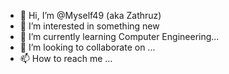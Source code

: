 - 👋 Hi, I’m @Myself49 (aka Zathruz)
- 👀 I’m interested in something new
- 🌱 I’m currently learning Computer Engineering...
- 💞️ I’m looking to collaborate on ...
- 📫 How to reach me ...

<!---
Myself49/Myself49 is a ✨ special ✨ repository because its `README.md` (this file) appears on your GitHub profile.
You can click the Preview link to take a look at your changes.
--->
